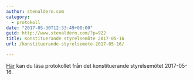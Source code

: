 ```yaml
---
author: stenaldern.com
category:
  - protokoll
date: "2017-05-30T12:33:49+00:00"
guid: http://www.stenaldern.com/?p=922
title: Konstituerande styrelsemöte 2017-05-16
url: /konstituerande-styrelsemote-2017-05-16/

---
```

[Här](/wp-content/uploads/2017/05/konstituerande_mote_20170516.pdf "Protokoll") kan du läsa protokollet från det konstituerande styrelsemötet 2017-05-16.
